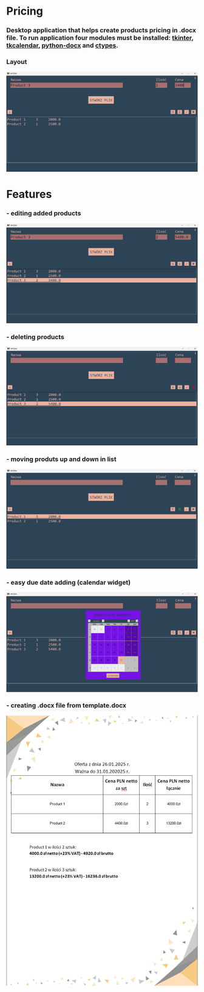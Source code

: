 # Pricing
### Desktop application that helps create products pricing in .docx file. To run application four modules must be installed: [tkinter](https://docs.python.org/3/library/tkinter.html), [tkcalendar](https://tkcalendar.readthedocs.io/en/stable/), [python-docx](https://python-docx.readthedocs.io/en/latest/) and [ctypes](https://docs.python.org/3/library/ctypes.html).

### Layout
![Pricing](https://github.com/nieinter/images/blob/main/pricing_main.png)

# Features

### - editing added products
  
![QuizGif](https://github.com/nieinter/images/blob/main/ezgif.com-animated-gif-maker%20(7).gif)

### - deleting products

![QuizMeter](https://github.com/nieinter/images/blob/main/ezgif.com-animated-gif-maker%20(8).gif)

### - moving produts up and down in list

![QuizMeter](https://github.com/nieinter/images/blob/main/ezgif.com-animated-gif-maker%20(9).gif)

### - easy due date adding (calendar widget)

![QuizMeter](https://github.com/nieinter/images/blob/main/pricing_due_date.png)

### - creating .docx file from template.docx

![QuizMeter](https://github.com/nieinter/images/blob/main/pricing_word.png)
